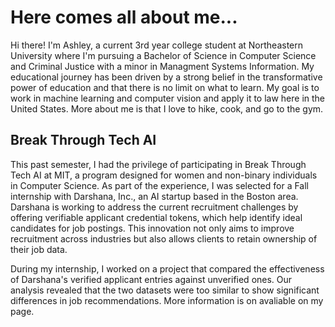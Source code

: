 # Here comes all about me...

Hi there! I'm Ashley, a current 3rd year college student at Northeastern University where I'm pursuing a Bachelor of Science in Computer Science and Criminal Justice with a minor in Managment Systems Information. My educational journey has been driven by a strong belief in the transformative power of education and that there is no limit on what to learn. My goal is to work in machine learning and computer vision and apply it to law here in the United States. More about me is that I love to hike, cook, and go to the gym.


## Break Through Tech AI
This past semester, I had the privilege of participating in Break Through Tech AI at MIT, a program designed for women and non-binary individuals in Computer Science. As part of the experience, I was selected for a Fall internship with Darshana, Inc., an AI startup based in the Boston area. Darshana is working to address the current recruitment challenges by offering verifiable applicant credential tokens, which help identify ideal candidates for job postings. This innovation not only aims to improve recruitment across industries but also allows clients to retain ownership of their job data.

During my internship, I worked on a project that compared the effectiveness of Darshana's verified applicant entries against unverified ones. Our analysis revealed that the two datasets were too similar to show significant differences in job recommendations. More information is on avaliable on my page.
